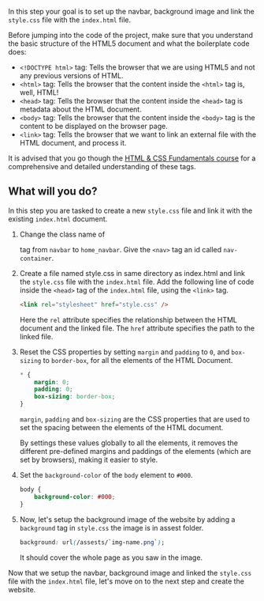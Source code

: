 In this step your goal is to set up the navbar, background image and link the `style.css` file with the `index.html` file.

Before jumping into the code of the project, make sure that you understand the basic structure of the HTML5 document and what the boilerplate code does:

-   `<!DOCTYPE html>` tag: Tells the browser that we are using HTML5 and not any previous versions of HTML.
-   `<html>` tag: Tells the browser that the content inside the `<html>` tag is, well, HTML!
-   `<head>` tag: Tells the browser that the content inside the `<head>` tag is metadata about the HTML document.
-   `<body>` tag: Tells the browser that the content inside the `<body>` tag is the content to be displayed on the browser page.
-   `<link>` tag: Tells the browser that we want to link an external file with the HTML document, and process it.

It is advised that you go though the [HTML & CSS Fundamentals course](https://codedamn.com/learn/html-css) for a comprehensive and detailed understanding of these tags.

## What will you do?

In this step you are tasked to create a new `style.css` file and link it with the existing `index.html` document.

1. Change the class name of <nav> tag from `navbar` to `home_navbar`. Give the `<nav>` tag an id called `nav-container`.

2. Create a file named style.css in same directory as index.html and link the `style.css` file with the `index.html` file. Add the following line of code inside the `<head>` tag of the `index.html` file, using the `<link>` tag.

    ```html
    <link rel="stylesheet" href="style.css" />
    ```

    Here the `rel` attribute specifies the relationship between the HTML document and the linked file. The `href` attribute specifies the path to the linked file.

3. Reset the CSS properties by setting `margin` and `padding` to `0`, and `box-sizing` to `border-box`, for all the elements of the HTML Document.

    ```css
    * {
    	margin: 0;
    	padding: 0;
    	box-sizing: border-box;
    }
    ```

    `margin`, `padding` and `box-sizing` are the CSS properties that are used to set the spacing between the elements of the HTML document.

    By settings these values globally to all the elements, it removes the different pre-defined margins and paddings of the elements (which are set by browsers), making it easier to style.

4. Set the `background-color` of the `body` element to `#000`.

    ```css
    body {
    	background-color: #000;
    }
    ```

5. Now, let's setup the background image of the website by adding a `background` tag in `style.css`
   the image is in assest folder.

   ```css
   background: url(/assests/`img-name.png`);
   ```

   It should cover the whole page as you saw in the image.

Now that we setup the navbar, background image and linked the `style.css` file with the `index.html` file, let's move on to the next step and create the website.
